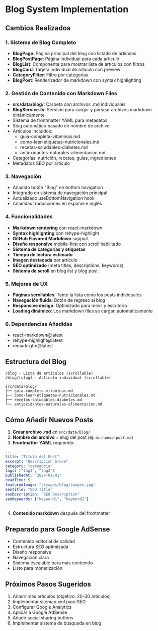 # Blog System Implementation

## Cambios Realizados

### 1. Sistema de Blog Completo
- **BlogPage**: Página principal del blog con listado de artículos
- **BlogPostPage**: Página individual para cada artículo
- **BlogList**: Componente para mostrar lista de artículos con filtros
- **BlogCard**: Tarjeta individual de artículo con preview
- **CategoryFilter**: Filtro por categorías
- **BlogPost**: Renderizador de markdown con syntax highlighting

### 2. Gestión de Contenido con Markdown Files
- **src/data/blog/**: Carpeta con archivos .md individuales
- **BlogService.ts**: Servicio para cargar y parsear archivos markdown dinámicamente
- Sistema de frontmatter YAML para metadatos
- Slug automático basado en nombre de archivo
- Artículos incluidos:
  - guia-completa-vitaminas.md
  - como-leer-etiquetas-nutricionales.md
  - recetas-saludables-diabetes.md
  - antioxidantes-naturales-alimentacion.md
- Categorías: nutrición, recetas, guías, ingredientes
- Metadatos SEO por artículo

### 3. Navegación
- Añadido botón "Blog" en bottom navigation
- Integrado en sistema de navegación principal
- Actualizado useBottomNavigation hook
- Añadidas traducciones en español e inglés

### 4. Funcionalidades
- **Markdown rendering** con react-markdown
- **Syntax highlighting** con rehype-highlight
- **GitHub Flavored Markdown** support
- **Diseño responsive** mobile-first con scroll habilitado
- **Sistema de categorías y etiquetas**
- **Tiempo de lectura estimado**
- **Imagen destacada** por artículo
- **SEO optimizado** (meta titles, descriptions, keywords)
- **Sistema de scroll** en blog list y blog post

### 5. Mejoras de UX
- **Páginas scrollables**: Tanto la lista como los posts individuales
- **Navegación fluida**: Botón de regreso al blog
- **Responsive design**: Optimizado para móvil y escritorio
- **Loading dinámico**: Los markdown files se cargan automáticamente

### 6. Dependencias Añadidas
- react-markdown@latest
- rehype-highlight@latest  
- remark-gfm@latest

## Estructura del Blog
```
/blog - Lista de artículos (scrollable)
/blog/[slug] - Artículo individual (scrollable)

src/data/blog/
├── guia-completa-vitaminas.md
├── como-leer-etiquetas-nutricionales.md
├── recetas-saludables-diabetes.md
└── antioxidantes-naturales-alimentacion.md
```

## Cómo Añadir Nuevos Posts

1. **Crear archivo .md** en `src/data/blog/`
2. **Nombre del archivo** = slug del post (ej: `mi-nuevo-post.md`)
3. **Frontmatter YAML** requerido:
```yaml
---
title: "Título del Post"
excerpt: "Descripción breve"
category: "categoria"
tags: ["tag1", "tag2"]
publishedAt: "2024-01-01"
readTime: 5
featuredImage: "/images/blog/imagen.jpg"
seoTitle: "SEO Title"
seoDescription: "SEO Description"
seoKeywords: ["keyword1", "keyword2"]
---
```
4. **Contenido markdown** después del frontmatter

## Preparado para Google AdSense
- Contenido editorial de calidad
- Estructura SEO optimizada
- Diseño responsive
- Navegación clara
- Sistema escalable para más contenido
- Listo para monetización

## Próximos Pasos Sugeridos
1. Añadir más artículos (objetivo: 20-30 artículos)
2. Implementar sitemap.xml para SEO
3. Configurar Google Analytics
4. Aplicar a Google AdSense
5. Añadir social sharing buttons
6. Implementar sistema de búsqueda en blog